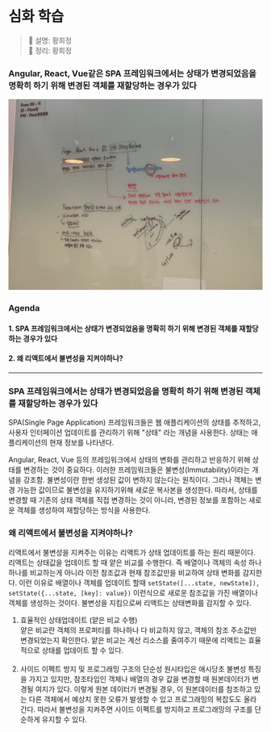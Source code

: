 # 심화 학습
> 👩‍ 설명: 황희정<br/>
> 📝 정리: 황희정

### Angular, React, Vue같은 SPA 프레임워크에서는 상태가 변경되었음을 명확히 하기 위해 변경된 객체를 재할당하는 경우가 있다

![8회차-심화내용-칠판사진](../img/심화/08회차심화-황희정칠판.jpeg)

### Agenda

#### 1. SPA 프레임워크에서는 상태가 변경되었음을 명확히 하기 위해 변경된 객체를 재할당하는 경우가 있다
#### 2. 왜 리액트에서 불변성을 지켜야하나?

---

### SPA 프레임워크에서는 상태가 변경되었음을 명확히 하기 위해 변경된 객체를 재할당하는 경우가 있다

SPA(Single Page Application) 프레임워크들은 웹 애플리케이션의 상태를 추적하고, 
사용자 인터페이션 업데이트를 관리하기 위해 "상태" 라는 개념을 사용한다. 
상태는 애플리케이션의 현재 정보를 나타낸다.

Angular, React, Vue 등의 프레임워크에서 상태의 변화를 관리하고 반응하기 위해 상태를 변경하는 것이 중요하다. 
이러한 프레임워크들은 불변성(Immutability)이라는 개념을 강조함.
불변성이란 한번 생성된 값이 변하지 않는다는 원칙이다. 
그러나 객체는 변경 가능한 값이므로 불변성을 유지하기위해 새로운 복사본을 생성한다.
따라서, 상태를 변경할 때 기존의 상태 객체를 직접 변경하는 것이 아니라, 
변경된 정보를 포함하는 새로운 객체를 생성하여 재할당하는 방식을 사용한다.

### 왜 리액트에서 불변성을 지켜야하나?

리액트에서 불변성을 지켜주는 이유는 리액트가 상태 업데이트를 하는 원리 때문이다. 
리액트는 상태값을 업데이트 할 때 얕은 비교를 수행한다. 
즉 배열이나 객체의 속성 하나하나를 비교하는게 아니라 
이전 참조값과 현재 참조값만을 비교하여 상태 변화를 감지한다.
이런 이유로 배열이나 객체를 업데이트 할때 `setState([...state, newState]), setState({...state, [key]: value})` 이런식으로 새로운 참조값을 가진 배열이나 객체를 생성하는 것이다. 
불변성을 지킴으로써 리액트는 상태변화를 감지할 수 있다.

1. 효율적인 상태업데이트 (얕은 비교 수행) <br/>
   얕은 비교란 객체의 프로퍼티를 하나하나 다 비교하지 않고, 객체의 참조 주소값만 변경되었는지 확인한다. 
   얕은 비교는 계산 리소스를 줄여주기 때문에 리액트는 효율적으로 상태를 업데이트 할 수 있다.
<br/><br/>
2. 사이드 이펙트 방지 및 프로그래밍 구조의 단순성
   원시타입은 애시당초 불변성 특징을 가지고 있지만, 참조타입인 객체나 배열의 경우 값을 변경할 때 원본데이터가 변경될 여지가 있다.
   이렇게 원본 데이터가 변경될 경우, 이 원본데이터를 참조하고 있는 다른 객체에서 예상치 못한 오류가 발생할 수 있고 프로그래밍의 복잡도도 올라간다. 
   따라서 불변성을 지켜주면 사이드 이펙트를 방지하고 프로그래밍의 구조를 단순하게 유지할 수 있다.
